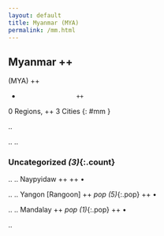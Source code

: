 ```yaml
---
layout: default
title: Myanmar (MYA)
permalink: /mm.html
---
```



## Myanmar   ++
(MYA)  ++
-                     ++
0 Regions, ++
3 Cities
{: #mm }

.. 




.. 
.. 


### Uncategorized _(3)_{:.count}


..
..
Naypyidaw  ++
 ++
•

..
..
Yangon [Rangoon]  ++
 _pop (5)_{:.pop} ++
•

..
..
Mandalay  ++
 _pop (1)_{:.pop} ++
•




.. 
 
